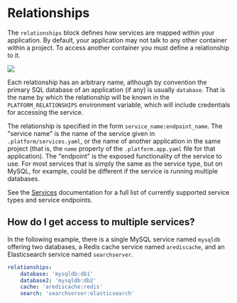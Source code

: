 # Relationships

The `relationships` block defines how services are mapped within your application.  By default, your application may not talk to any other container within a project.  To access another container you must define a relationship to it.

![](/images/config_diagrams/relationships.jpg)

Each relationship has an arbitrary name, although by convention the primary SQL database of an application (if any) is usually `database`.  That is the name by which the relationship will be known in the `PLATFORM_RELATIONSHIPS` environment variable, which will include credentials for accessing the service.

The relationship is specified in the form `service_name:endpoint_name`.  The "service name" is the name of the service given in `.platform/services.yaml`, or the name of another application in the same project (that is, the `name` property of the `.platform.app.yaml` file for that application).  The "endpoint" is the exposed functionality of the service to use.  For most services that is simply the same as the service type, but on MySQL, for example, could be different if the service is running multiple databases.

See the [Services](/configuration/services.md) documentation for a full list of currently supported service types and service endpoints.

## How do I get access to multiple services?

In the following example, there is a single MySQL service named `mysqldb` offering two databases, a Redis cache service named `arediscache`, and an Elasticsearch service named `searchserver`.

```yaml
relationships:
    database: 'mysqldb:db1'
    database2: 'mysqldb:db2'
    cache: 'arediscache:redis'
    search: 'searchserver:elasticsearch'
```
